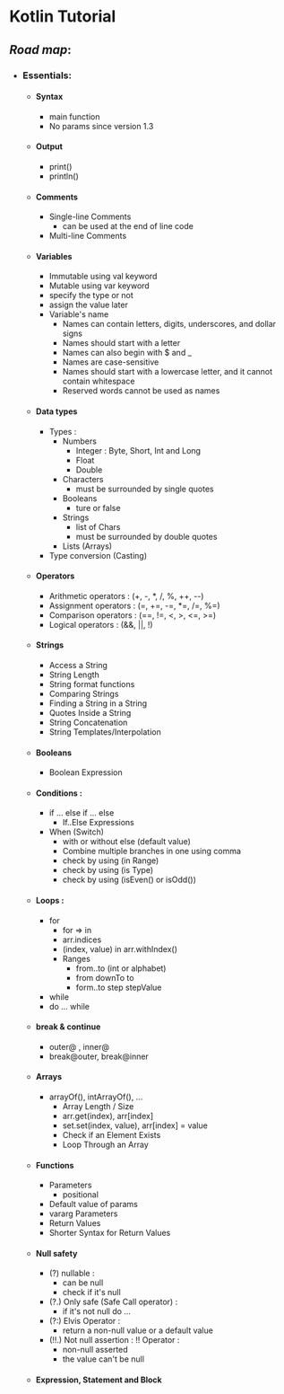 # **Kotlin Tutorial**

## **_Road map_**:
- ### **Essentials**:
  - #### Syntax
    - main function
    - No params since version 1.3

  - #### Output
    - print()
    - println()

  - #### Comments
    - Single-line Comments
      - can be used at the end of line code
    - Multi-line Comments

  - #### Variables
    - Immutable using val keyword
    - Mutable using var keyword
    - specify the type or not
    - assign the value later
    - Variable's name
      - Names can contain letters, digits, underscores, and dollar signs 
      - Names should start with a letter
      - Names can also begin with $ and _
      - Names are case-sensitive
      - Names should start with a lowercase letter, and it cannot contain whitespace 
      - Reserved words cannot be used as names
  
  - #### Data types
    - Types :
      - Numbers
        - Integer : Byte, Short, Int and Long
        - Float
        - Double
      - Characters
        - must be surrounded by single quotes
      - Booleans
        - ture or false
      - Strings
        - list of Chars
        - must be surrounded by double quotes
      - Lists (Arrays)
    - Type conversion (Casting)
  
  - #### Operators
    - Arithmetic operators : (+, -, *, /, %, ++, --)
    - Assignment operators : (=, +=, -=, *=, /=, %=)
    - Comparison operators : (==, !=, <, >, <=, >=)
    - Logical operators : (&&, ||, !)

  - #### Strings
    - Access a String
    - String Length
    - String format functions
    - Comparing Strings
    - Finding a String in a String
    - Quotes Inside a String
    - String Concatenation
    - String Templates/Interpolation
  
  - #### Booleans
    - Boolean Expression
  
  - #### Conditions :
    - if ... else if ... else
      - If..Else Expressions
    - When (Switch)
      - with or without else (default value)
      - Combine multiple branches in one using comma
      - check by using (in Range)
      - check by using (is Type)
      - check by using (isEven() or isOdd())
  
  - #### Loops :
    - for
      - for => in
      - arr.indices
      - (index, value) in arr.withIndex()
      - Ranges
        - from..to (int or alphabet)
        - from downTo to
        - form..to step stepValue
    - while
    - do ... while

  - #### break & continue
    - outer@ , inner@
    - break@outer, break@inner

  - #### Arrays
    - arrayOf(), intArrayOf(), ...
      - Array Length / Size
      - arr.get(index), arr[index]
      - set.set(index, value), arr[index] = value
      - Check if an Element Exists
      - Loop Through an Array

  - #### Functions
    - Parameters
      - positional
    - Default value of params
    - vararg Parameters
    - Return Values
    - Shorter Syntax for Return Values
  
  - #### Null safety
    - (?) nullable :
      - can be null
      - check if it's null
    - (?.) Only safe (Safe Call operator) :
      - if it's not null do ...
    - (?:) Elvis Operator :
      - return a non-null value or a default value
    - (!!.) Not null assertion : !! Operator :
      - non-null asserted
      - the value can't be null
  
  - #### Expression, Statement and Block